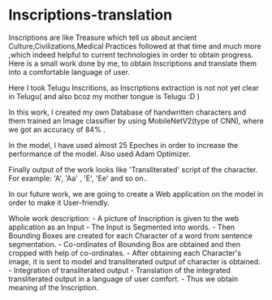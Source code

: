 # Inscriptions-translation
Inscriptions are like Treasure which tell us about ancient Culture,Civilizations,Medical Practices followed at that time and much more ,which indeed helpful to current technologies in order to obtain progress. Here is a small work done by me, to obtain Inscriptions and translate them into a comfortable language of user.

Here I took Telugu Inscritions, as Inscriptions extraction is not not yet clear in Telugu( and also bcoz my mother tongue is Telugu :D )

In this work, I created my own Database of handwritten characters and them trained an Image classifier by using MobileNetV2(type of CNN), where we got an accuracy of 84% .

In the model, I have used almost 25 Epoches in order to increase the performance of the model. Also used Adam Optimizer.

Finally output of the work looks like 'Transliterated' script of the character. For example: 'A', 'Aa' , 'E', 'Ee' and so on..

In our future work, we are going to create a Web application on the model in order to make it User-friendly.

Whole work description:
       - A picture of Inscription is given to the web application as an Input
       - The Input is Segmented into words.
       - Then Bounding Boxes are created for each Character of a word from sentence segmentation.
       - Co-ordinates of Bounding Box are obtained and then cropped with help of co-ordinates.
       - After obtaining each Character's image, it is sent to model and transliterated output of character is obtained.
       - Integration of transliterated output
       - Translation of the integrated transliterated output in a language of user comfort.
       - Thus we obtain meaning of the Inscription.
